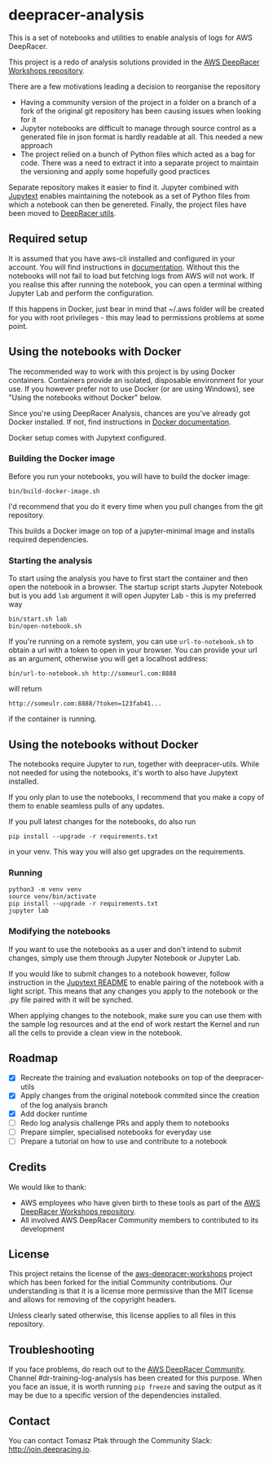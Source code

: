 # deepracer-analysis

This is a set of notebooks and utilities to enable analysis of logs for AWS DeepRacer.

This project is a redo of analysis solutions provided in the
[AWS DeepRacer Workshops repository](https://github.com/aws-samples/aws-deepracer-workshops).

There are a few motivations leading a decision to reorganise the repository
* Having a community version of the project in a folder on a branch of a fork
of the original git repository has been causing issues when looking for it
* Jupyter notebooks are difficult to manage through source control as a generated file in
json format is hardly readable at all. This needed a new approach
* The project relied on a bunch of Python files which acted as a bag for code. There was
a need to extract it into a separate project to maintain the versioning and apply some
hopefully good practices

Separate repository makes it easier to find it. Jupyter combined with
[Jupytext](https://github.com/mwouts/jupytext) enables maintaining the notebook as
a set of Python files from which a notebook can then be genereted.
Finally, the project files have been moved to
[DeepRacer utils](https://github.com/aws-deepracer-community/deepracer-utils).

## Required setup

It is assumed that you have aws-cli installed and configured in your account.
You will find instructions in [documentation](https://docs.aws.amazon.com/cli/latest/userguide/cli-chap-configure.html).
Without this the notebooks will not fail to load but fetching logs from AWS
will not work. If you realise this after running the notebook, you can open
a terminal withing Jupyter Lab and perform the configuration.

If this happens in Docker, just bear in mind that ~/.aws folder will be created
for you with root privileges - this may lead to permissions problems at some point.

## Using the notebooks with Docker

The recommended way to work with this project is by using Docker containers. Containers
provide an isolated, disposable environment for your use. If you however prefer not to use
Docker (or are using Windows), see "Using the notebooks without Docker" below.

Since you're using DeepRacer Analysis, chances are you've already got Docker installed.
If not, find instructions in [Docker documentation](https://docs.docker.com/install/).

Docker setup comes with Jupytext configured.

### Building the Docker image

Before you run your notebooks, you will have to build the docker image:
```
bin/build-docker-image.sh
```
I'd recommend that you do it every time when you pull changes from the git repository.

This builds a Docker image on top of a jupyter-minimal image and installs required dependencies.

### Starting the analysis

To start using the analysis you have to first start the container and then open the notebook
in a browser. The startup script starts Jupyter Notebook but is you add `lab` argument
it will open Jupyter Lab - this is my preferred way
```
bin/start.sh lab
bin/open-notebook.sh
```
If you're running on a remote system, you can use `url-to-notebook.sh` to obtain a url with
a token to open in your browser. You can provide your url as an argument, otherwise you will
get a localhost address:
```
bin/url-to-notebook.sh http://someurl.com:8888
```
will return
```
http://someulr.com:8888/?token=123fab41...
```
if the container is running.

## Using the notebooks without Docker

The notebooks require Jupyter to run, together with deepracer-utils. While not needed
for using the notebooks, it's worth to also have Jupytext installed.

If you only plan to use the notebooks, I recommend that you make a copy of them to enable
seamless pulls of any updates.

If you pull latest changes for the notebooks, do also run
```
pip install --upgrade -r requirements.txt
```
in your venv. This way you will also get upgrades on the requirements.

### Running
```
python3 -m venv venv
source venv/bin/activate
pip install --upgrade -r requirements.txt
jupyter lab
```

### Modifying the notebooks
If you want to use the notebooks as a user and don't intend to submit changes,
simply use them through Jupyter Notebook or Jupyter Lab.

If you would like to submit changes to a notebook however, follow instruction in the
[Jupytext README](https://github.com/mwouts/jupytext) to enable pairing of the notebook
with a light script. This means that any changes you apply to the notebook or the .py
file paired with it will be synched.

When applying changes to the notebook, make sure you can use them with the sample log
resources and at the end of work restart the Kernel and run all the cells to provide
a clean view in the notebook.

## Roadmap
* [x] Recreate the training and evaluation notebooks on top of the deepracer-utils
* [x] Apply changes from the original notebook commited since the creation of the log analysis branch
* [x] Add docker runtime
* [ ] Redo log analysis challenge PRs and apply them to notebooks
* [ ] Prepare simpler, specialised notebooks for everyday use
* [ ] Prepare a tutorial on how to use and contribute to a notebook

## Credits
We would like to thank:
* AWS employees who have given birth to these tools as part of the
[AWS DeepRacer Workshops repository](https://github.com/aws-samples/aws-deepracer-workshops).
* All involved AWS DeepRacer Community members to contributed to its development

## License
This project retains the license of the 
[aws-deepracer-workshops](https://github.com/aws-samples/aws-deepracer-workshops)
project which has been forked for the initial Community contributions.
Our understanding is that it is a license more permissive than the MIT license
and allows for removing of the copyright headers.

Unless clearly sated otherwise, this license applies to all files in this repository.

## Troubleshooting

If you face problems, do reach out to the [AWS DeepRacer Community](http://join.deepracing.io).
Channel #dr-training-log-analysis has been created for this purpose.
When you face an issue, it is worth running `pip freeze` and saving the output as it may be
due to a specific version of the dependencies installed.

## Contact
You can contact Tomasz Ptak through the Community Slack: http://join.deepracing.io.

